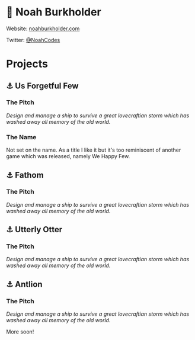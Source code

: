 # :wine_glass: Noah Burkholder

 Website: [noahburkholder.com](http://noahburkholder.com/)
 
 Twitter: [@NoahCodes](https://twitter.com/NoahCodes)

# Projects

## :anchor: Us Forgetful Few

### The Pitch
*Design and manage a ship to survive a great lovecraftian storm which has washed away all memory of the old world.*

### The Name

Not set on the name. As a title I like it but it's too reminiscent of another game which was released, namely We Happy Few.

## :anchor: Fathom

### The Pitch
*Design and manage a ship to survive a great lovecraftian storm which has washed away all memory of the old world.*

## :anchor: Utterly Otter

### The Pitch
*Design and manage a ship to survive a great lovecraftian storm which has washed away all memory of the old world.*

## :anchor: Antlion

### The Pitch
*Design and manage a ship to survive a great lovecraftian storm which has washed away all memory of the old world.*


More soon!
